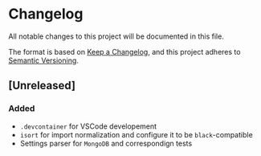 # Changelog

All notable changes to this project will be documented in this file.

The format is based on [Keep a Changelog](https://keepachangelog.com/en/1.0.0/),
and this project adheres to [Semantic Versioning](https://semver.org/spec/v2.0.0.html).

## [Unreleased]

### Added

- `.devcontainer` for VSCode developement
- `isort` for import normalization and configure it to be `black`-compatible
- Settings parser for `MongoDB` and correspondign tests
